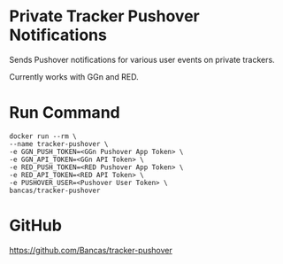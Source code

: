 # Private Tracker Pushover Notifications
Sends Pushover notifications for various user events on private trackers.

Currently works with GGn and RED.

# Run Command
```
docker run --rm \
--name tracker-pushover \
-e GGN_PUSH_TOKEN=<GGn Pushover App Token> \
-e GGN_API_TOKEN=<GGn API Token> \
-e RED_PUSH_TOKEN=<RED Pushover App Token> \
-e RED_API_TOKEN=<RED API Token> \
-e PUSHOVER_USER=<Pushover User Token> \
bancas/tracker-pushover
```

# GitHub
https://github.com/Bancas/tracker-pushover

